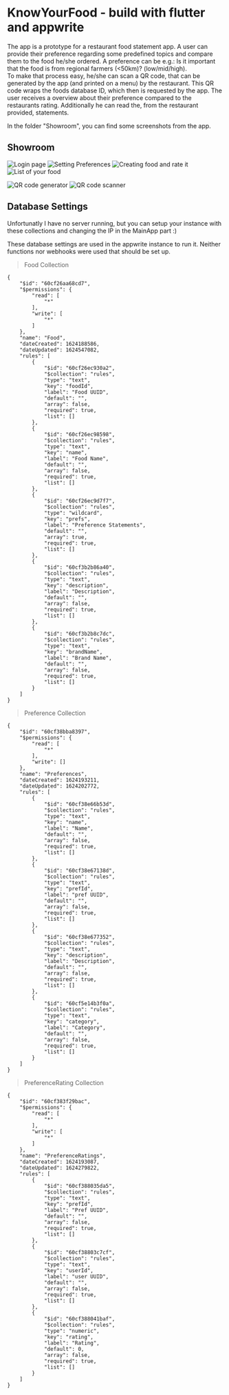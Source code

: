 # KnowYourFood - build with flutter and appwrite

The app is a prototype for a restaurant food statement app.
A user can provide their preference regarding some predefined topics and compare them to the food he/she ordered. A preference can be e.g.: Is it important that the food is from regional farmers (<50km)? (low/mid/high). <br>To make that process easy, he/she can scan a QR code, that can be generated by the app (and printed on a menu) by the restaurant.
This QR code wraps the foods database ID, which then is requested by the app. The user receives a overview about their preference compared to the restaurants rating. Additionally he can read the, from the restaurant provided, statements.</br>

In the folder "Showroom", you can find some screenshots from the app.

## Showroom
![Login page](https://github.com/LeBraveLittleToaster/KnowYourFood/blob/main/Showroom/Login.jpg)
![Setting Preferences](https://github.com/LeBraveLittleToaster/KnowYourFood/blob/main/Showroom/Choose_Preference_Openend.jpg)
![Creating food and rate it](https://github.com/LeBraveLittleToaster/KnowYourFood/blob/main/Showroom/Create_Food_With_Ratings.jpg)
![List of your food](https://github.com/LeBraveLittleToaster/KnowYourFood/blob/main/Showroom/List_Of_Your_Food.jpg)

![QR code generator](https://github.com/LeBraveLittleToaster/KnowYourFood/blob/main/Showroom/On_Test_Food_Clicked.jpg)
![QR code scanner](https://github.com/LeBraveLittleToaster/KnowYourFood/blob/main/Showroom/QR_Code_Scanning.jpg)

## Database Settings

Unfortunatly I have no server running, but you can setup your instance with these collections and changing the IP in the MainApp part :) 

These database settings are used in the appwrite instance to run it. Neither functions nor webhooks were used that should be set up.

> Food Collection
```jsonc
{
    "$id": "60cf26aa68cd7",
    "$permissions": {
        "read": [
            "*"
        ],
        "write": [
            "*"
        ]
    },
    "name": "Food",
    "dateCreated": 1624188586,
    "dateUpdated": 1624547082,
    "rules": [
        {
            "$id": "60cf26ec930a2",
            "$collection": "rules",
            "type": "text",
            "key": "foodId",
            "label": "Food UUID",
            "default": "",
            "array": false,
            "required": true,
            "list": []
        },
        {
            "$id": "60cf26ec98598",
            "$collection": "rules",
            "type": "text",
            "key": "name",
            "label": "Food Name",
            "default": "",
            "array": false,
            "required": true,
            "list": []
        },
        {
            "$id": "60cf26ec9d7f7",
            "$collection": "rules",
            "type": "wildcard",
            "key": "prefs",
            "label": "Preference Statements",
            "default": "",
            "array": true,
            "required": true,
            "list": []
        },
        {
            "$id": "60cf3b2b86a40",
            "$collection": "rules",
            "type": "text",
            "key": "description",
            "label": "Description",
            "default": "",
            "array": false,
            "required": true,
            "list": []
        },
        {
            "$id": "60cf3b2b8c7dc",
            "$collection": "rules",
            "type": "text",
            "key": "brandName",
            "label": "Brand Name",
            "default": "",
            "array": false,
            "required": true,
            "list": []
        }
    ]
}
```
> Preference Collection
```jsonc
{
    "$id": "60cf38bba8397",
    "$permissions": {
        "read": [
            "*"
        ],
        "write": []
    },
    "name": "Preferences",
    "dateCreated": 1624193211,
    "dateUpdated": 1624202772,
    "rules": [
        {
            "$id": "60cf38e66b53d",
            "$collection": "rules",
            "type": "text",
            "key": "name",
            "label": "Name",
            "default": "",
            "array": false,
            "required": true,
            "list": []
        },
        {
            "$id": "60cf38e67138d",
            "$collection": "rules",
            "type": "text",
            "key": "prefId",
            "label": "pref UUID",
            "default": "",
            "array": false,
            "required": true,
            "list": []
        },
        {
            "$id": "60cf38e677352",
            "$collection": "rules",
            "type": "text",
            "key": "description",
            "label": "Description",
            "default": "",
            "array": false,
            "required": true,
            "list": []
        },
        {
            "$id": "60cf5e14b3f0a",
            "$collection": "rules",
            "type": "text",
            "key": "category",
            "label": "Category",
            "default": "",
            "array": false,
            "required": true,
            "list": []
        }
    ]
}
```

> PreferenceRating Collection
```jsonc
{
    "$id": "60cf383f29bac",
    "$permissions": {
        "read": [
            "*"
        ],
        "write": [
            "*"
        ]
    },
    "name": "PreferenceRatings",
    "dateCreated": 1624193087,
    "dateUpdated": 1624279822,
    "rules": [
        {
            "$id": "60cf388035da5",
            "$collection": "rules",
            "type": "text",
            "key": "prefId",
            "label": "Pref UUID",
            "default": "",
            "array": false,
            "required": true,
            "list": []
        },
        {
            "$id": "60cf38803c7cf",
            "$collection": "rules",
            "type": "text",
            "key": "userId",
            "label": "user UUID",
            "default": "",
            "array": false,
            "required": true,
            "list": []
        },
        {
            "$id": "60cf388041baf",
            "$collection": "rules",
            "type": "numeric",
            "key": "rating",
            "label": "Rating",
            "default": 0,
            "array": false,
            "required": true,
            "list": []
        }
    ]
}
```

